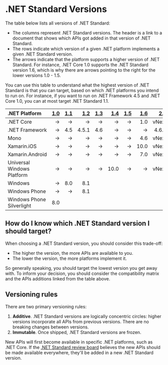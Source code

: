 # .NET Standard Versions

The table below lists all versions of .NET Standard:

* The columns represent .NET Standard versions. The header is a link to a
  document that shows which APIs got added in that version of .NET Standard.
* The rows indicate which version of a given .NET platform implements a given
  .NET Standard version.
* The arrows indicate that the platform supports a higher version of .NET
  Standard. For instance, .NET Core 1.0 supports the .NET Standard version 1.6,
  which is why there are arrows pointing to the right for the lower versions 1.0
  \- 1.5.

You can use this table to understand what the highest version of .NET Standard
is that you can target, based on which .NET platforms you intend to run on. For
instance, if you want to run on .NET Framework 4.5 and .NET Core 1.0, you can at
most target .NET Standard 1.1.

|.NET Platform              | [1.0]| [1.1]| [1.2]| [1.3]| [1.4]| [1.5]| [1.6]| [2.0]|
|:--------------------------|-----:|-----:|-----:|-----:|-----:|-----:|-----:|-----:|
|.NET Core                  |&rarr;|&rarr;|&rarr;|&rarr;|&rarr;|&rarr;|   1.0| vNext|
|.NET Framework             |&rarr;|  4.5 | 4.5.1|   4.6|&rarr;|&rarr;|&rarr;| 4.6.1|
|Mono                       |&rarr;|&rarr;|&rarr;|&rarr;|&rarr;|&rarr;|   4.6| vNext|
|Xamarin.iOS                |&rarr;|&rarr;|&rarr;|&rarr;|&rarr;|&rarr;|  10.0| vNext|
|Xamarin.Android            |&rarr;|&rarr;|&rarr;|&rarr;|&rarr;|&rarr;|   7.0| vNext|
|Universal Windows Platform |&rarr;|&rarr;|&rarr;|&rarr;|  10.0|&rarr;|&rarr;| vNext|
|Windows                    |&rarr;|   8.0|   8.1|      |      |      |      |      |
|Windows Phone              |&rarr;|&rarr;|   8.1|      |      |      |      |      |
|Windows Phone Silverlight  |   8.0|      |      |      |      |      |      |      |

[1.0]: versions/netstandard1.0.md
[1.1]: versions/netstandard1.1.md
[1.2]: versions/netstandard1.2.md
[1.3]: versions/netstandard1.3.md
[1.4]: versions/netstandard1.4.md
[1.5]: versions/netstandard1.5.md
[1.6]: versions/netstandard1.6.md
[2.0]: versions/netstandard2.0.md

## How do I know which .NET Standard version I should target?

When choosing a .NET Standard version, you should consider this trade-off:

* The higher the version, the more APIs are available to you.
* The lower the version, the more platforms implement it.

So generally speaking, you should target the lowest version you get away with.
To inform your decision, you should consider the compatibility matrix and the
APIs additions linked from the table above.

## Versioning rules

There are two primary versioning rules:

1. **Additive**. .NET Standard versions are logically concentric circles: higher
   versions incorporate all APIs from previous versions. There are no breaking
   changes between versions.
2. **Immutable**. Once shipped, .NET Standard versions are frozen.

New APIs will first become available in specific .NET platforms, such as .NET
Core. If the [.NET Standard review board][netstandard-board] believes the new
APIs should be made available everywhere, they'll be added in a new .NET
Standard version.

[netstandard-board]: review-board/README.md